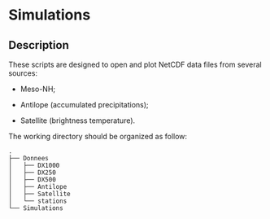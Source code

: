 # Simulations

## Description
These scripts are designed to open and plot NetCDF data files from several sources:

* Meso-NH;

* Antilope (accumulated precipitations);

* Satellite (brightness temperature).

The working directory should be organized as follow:
```
.
├── Donnees
│   ├── DX1000
│   ├── DX250
│   ├── DX500
│   ├── Antilope
│   ├── Satellite
│   └── stations
└── Simulations
```
